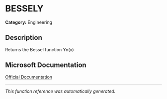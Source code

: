 # BESSELY

**Category:** Engineering

## Description
Returns the Bessel function Yn(x)

## Microsoft Documentation
[Official Documentation](https://support.microsoft.com//en-us/office/bessely-function-f3a356b3-da89-42c3-8974-2da54d6353a2)

---
*This function reference was automatically generated.*
